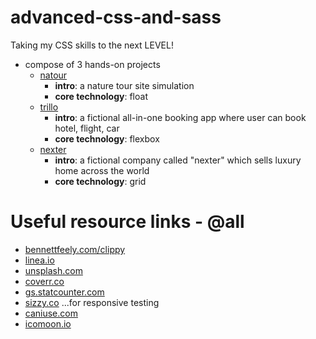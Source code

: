 # advanced-css-and-sass

Taking my CSS skills to the next LEVEL!

- compose of 3 hands-on projects
    - [natour](https://github.com/pkErbynn/advanced-css-and-sass/tree/main/natour)
        - **intro**: a nature tour site simulation
        - **core technology**: float
    - [trillo](https://github.com/pkErbynn/advanced-css-and-sass/tree/main/trillo)
        - **intro**: a fictional all-in-one booking app where user can book hotel, flight, car
        - **core technology**: flexbox
    - [nexter](https://github.com/pkErbynn/advanced-css-and-sass/tree/main/nexter)
        - **intro**: a fictional company called "nexter" which sells luxury home across the world
        - **core technology**: grid



# Useful resource links - @all
* [bennettfeely.com/clippy](bennettfeely.com/clippy)
* [linea.io](linea.io)
* [unsplash.com](unsplash.com)
* [coverr.co](coverr.co)
* [gs.statcounter.com](gs.statcounter.com)
* [sizzy.co](sizzy.co) ...for responsive testing
* [caniuse.com](caniuse.com)
* [icomoon.io](icomoon.io)
<br>
